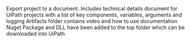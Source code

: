 Export project to a document. Includes technical details document for UiPath projects with a list of key components, variables, arguments and logging
Artifacts folder contains video and how to use documentation
Nuget Package and DLL have been added to the top folder which can be downloaded into UiPath 

